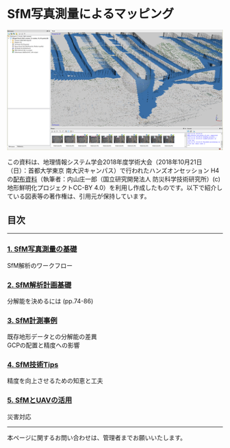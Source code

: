 # SfM写真測量によるマッピング  

![img](./1.png)

この資料は、地理情報システム学会2018年度学術大会（2018年10月21日（日）：首都大学東京 南大沢キャンパス）で行われたハンズオンセッション H4の[配布資料](./20181021SfMハンズオン2018_公開資料.pdf)（執筆者：内山庄一郎（国立研究開発法人 防災科学技術研究所）(c)地形鮮明化プロジェクトCC-BY 4.0）を利用し作成したものです。以下で紹介している図表等の著作権は、引用元が保持しています。

## 目次

---

### [1. SfM写真測量の基礎](./1.about_sfm/1.about_sfm.md)  
SfM解析のワークフロー  

### [2. SfM解析計画基礎](./2.analysis/2.analysis.md)  
分解能を決めるには (pp.74-86)

### [3. SfM計測事例](./3.case/3.case.md)
既存地形データとの分解能の差異  
GCPの配置と精度への影響  

### [4. SfM技術Tips](./4.tips/4.tips.md)  
精度を向上させるための知恵と工夫

### [5. SfMとUAVの活用](./5.SfM_UAV/5.SfM_UAV.md)  
災害対応

---

本ページに関するお問い合わせは、管理者までお願いいたします。
